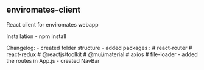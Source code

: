## enviromates-client

React client for enviromates webapp

Installation
    - npm install

Changelog:
    - created folder structure
    - added packages :
        # react-router
        # react-redux
        # @reactjs/toolkit
        # @mui/material
        # axios
        # file-loader
    - added the routes in App.js
    - created NavBar
